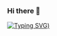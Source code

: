 ### Hi there 👋

[![Typing SVG](https://readme-typing-svg.herokuapp.com?lines=This+is+Shuhao+Dong+%3A))](https://git.io/typing-svg)

<!--
**imshuhao/imshuhao** is a ✨ _special_ ✨ repository because its `README.md` (this file) appears on your GitHub profile.

Here are some ideas to get you started:

- 🔭 I’m currently working on ...
- 🌱 I’m currently learning ...
- 👯 I’m looking to collaborate on ...
- 🤔 I’m looking for help with ...
- 💬 Ask me about ...
- 📫 How to reach me: ...
- 😄 Pronouns: ...
- ⚡ Fun fact: ...
-->
